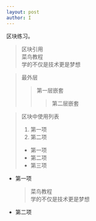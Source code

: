 ```yaml
---
layout: post
author: I
---
```

区块练习。   

> 区块引用   
> 菜鸟教程   
> 学的不仅是技术更是梦想   

   
> 最外层
> > 第一层嵌套
> > > 第二层嵌套   


> 区块中使用列表
> 1. 第一项
> 2. 第二项
> + 第一项
> + 第二项
> + 第三项   
   
   
* 第一项
    > 菜鸟教程   
    > 学的不仅是技术更是梦想
* 第二项
